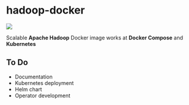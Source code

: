 # hadoop-docker

![](https://github.com/mpolatcan/hadoop-docker/workflows/hadoop-docker/badge.svg)

Scalable **Apache Hadoop** Docker image works at **Docker Compose** and **Kubernetes**

## To Do 

- Documentation
- Kubernetes deployment
- Helm chart
- Operator development